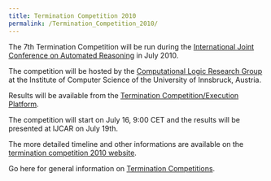 ```yaml
---
title: Termination Competition 2010
permalink: /Termination_Competition_2010/
---
```


The 7th Termination Competition will be run during the [International Joint Conference on Automated Reasoning](http://www.floc-conference.org/IJCAR-home.html) in July 2010.

The competition will be hosted by the [Computational Logic Research Group](http://cl-informatik.uibk.ac.at/) at the Institute of Computer Science of the University of Innsbruck, Austria.

Results will be available from the [Termination Competition/Execution Platform](http://termcomp.uibk.ac.at/).

The competition will start on July 16, 9:00 CET and the results will be presented at IJCAR on July 19th.

The more detailed timeline and other informations are available on the [termination competition 2010 website](http://termcomp.uibk.ac.at/2010/rules.html).

Go here for general information on [Termination Competitions](/Termination_Competition "wikilink").
